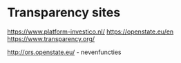 # Transparency sites

https://www.platform-investico.nl/
https://openstate.eu/en
https://www.transparency.org/

http://ors.openstate.eu/  - nevenfuncties
